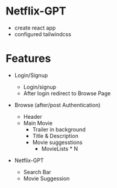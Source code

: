 # Netflix-GPT
 * create react app
 * configured tailwindcss


# Features
 * Login/Signup
    * Login/signup
    * After login redirect to Browse Page

 * Browse (after/post Authentication)
    * Header
    * Main Movie
        * Trailer in background 
        * Title & Description
        * Movie suggesstions 
           * MovieLists * N

 * Netflix-GPT 
    * Search Bar
    * Movie Suggession